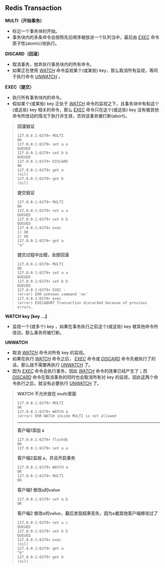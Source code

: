## Redis Transaction

**MULTI（开始事务）**

- 标记一个事务块的开始。
- 事务块内的多条命令会按照先后顺序被放进一个队列当中，最后由 [*EXEC*](http://doc.redisfans.com/transaction/exec.html#exec) 命令原子性(atomic)地执行。

**DISCARD（回滚）**

- 取消事务，放弃执行事务块内的所有命令。
- 如果正在使用 [*WATCH*](http://doc.redisfans.com/transaction/watch.html#watch) 命令监视某个(或某些) key，那么取消所有监视，等同于执行命令 [*UNWATCH*](http://doc.redisfans.com/transaction/unwatch.html#unwatch) 。

**EXEC（提交）**

- 执行所有事务块内的命令。
- 假如某个(或某些) key 正处于 [*WATCH*](http://doc.redisfans.com/transaction/watch.html#watch) 命令的监视之下，且事务块中有和这个(或这些) key 相关的命令，那么 [EXEC](http://doc.redisfans.com/transaction/exec.html#exec) 命令只在这个(或这些) key 没有被其他命令所改动的情况下执行并生效，否则该事务被打断(abort)。

> **回滚验证**
>
> ```
> 127.0.0.1:6379> MULTI
> OK
> 127.0.0.1:6379> set a a
> QUEUED
> 127.0.0.1:6379> set b b
> QUEUED
> 127.0.0.1:6379> DISCARD
> OK
> 127.0.0.1:6379> get a
> (nil)
> 127.0.0.1:6379> get b
> (nil)
> ```
>
> **提交验证**
>
> ```
> 127.0.0.1:6379> MULTI
> OK
> 127.0.0.1:6379> set a a
> QUEUED
> 127.0.0.1:6379> set b b
> QUEUED
> 127.0.0.1:6379> exec
> 1) OK
> 2) OK
> 127.0.0.1:6379> get a
> "a"
> ```
>
> **提交过程中出错，全部回滚**
>
> ```
> 127.0.0.1:6379> MULTI
> OK
> 127.0.0.1:6379> set a a
> QUEUED
> 127.0.0.1:6379> set b b
> QUEUED
> 127.0.0.1:6379> EXEC -
> (error) ERR unknown command 'ex'
> 127.0.0.1:6379> exec
> (error) EXECABORT Transaction discarded because of previous errors.
> ```



**WATCH key [key ...]**

- 监视一个(或多个) key ，如果在事务执行之前这个(或这些) key 被其他命令所改动，那么事务将被打断。

**UNWATCH**

- 取消 [*WATCH*](http://doc.redisfans.com/transaction/watch.html#watch) 命令对所有 key 的监视。
- 如果在执行 [*WATCH*](http://doc.redisfans.com/transaction/watch.html#watch) 命令之后， [*EXEC*](http://doc.redisfans.com/transaction/exec.html#exec) 命令或 [*DISCARD*](http://doc.redisfans.com/transaction/discard.html#discard) 命令先被执行了的话，那么就不需要再执行 [UNWATCH](http://doc.redisfans.com/transaction/unwatch.html#unwatch) 了。
- 因为 [*EXEC*](http://doc.redisfans.com/transaction/exec.html#exec) 命令会执行事务，因此 [*WATCH*](http://doc.redisfans.com/transaction/watch.html#watch) 命令的效果已经产生了；而 [*DISCARD*](http://doc.redisfans.com/transaction/discard.html#discard) 命令在取消事务的同时也会取消所有对 key 的监视，因此这两个命令执行之后，就没有必要执行 [UNWATCH](http://doc.redisfans.com/transaction/unwatch.html#unwatch) 了。

> **WATCH 不允许放在 multi里面**
>
> ```
> 127.0.0.1:6379> MULTI
> OK
> 127.0.0.1:6379> WATCH a
> (error) ERR WATCH inside MULTI is not allowed
> ```
>
> ****
>
> **客户端1添加 a**
>
> ```
> 127.0.0.1:6379> flushdb
> OK
> 127.0.0.1:6379> set a a
> ```
>
> **客户端2监视 a，并且开启事务**
>
> ```
> 127.0.0.1:6379> WATCH a
> OK
> 127.0.0.1:6379> MULTI
> OK
> ```
>
> **客户端1 修改a的value**
>
> ```
> 127.0.0.1:6379> set a b
> OK
> ```
>
> **客户端2 修改a的value，最后发现结果丢失，因为a被其他客户端修改过了**
>
> ```
> 127.0.0.1:6379> set a c
> QUEUED
> 127.0.0.1:6379> set b b
> QUEUED
> 127.0.0.1:6379> exec
> (nil)
> 127.0.0.1:6379> get a
> "b"
> 127.0.0.1:6379> get b
> (nil)
> ```

